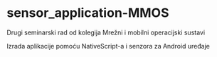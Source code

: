 # sensor_application-MMOS

Drugi seminarski rad od kolegija Mrežni i mobilni operacijski sustavi

Izrada aplikacije pomoću NativeScript-a i senzora za Android uređaje
